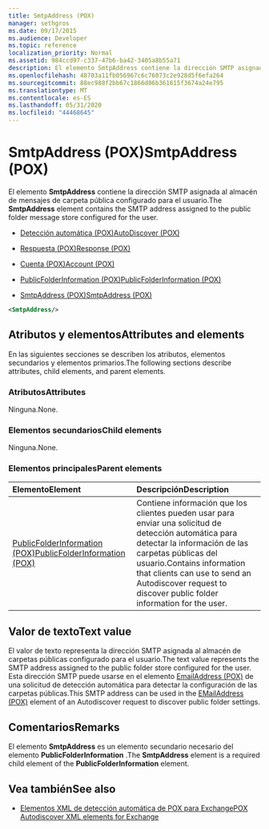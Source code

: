 ```yaml
---
title: SmtpAddress (POX)
manager: sethgros
ms.date: 09/17/2015
ms.audience: Developer
ms.topic: reference
localization_priority: Normal
ms.assetid: 984ccd97-c337-47b6-ba42-3405a8b55a71
description: El elemento SmtpAddress contiene la dirección SMTP asignada al almacén de mensajes de carpeta pública configurado para el usuario.
ms.openlocfilehash: 48703a11fb056967c6c76073c2e928d5f6efa264
ms.sourcegitcommit: 88ec988f2bb67c1866d06b361615f3674a24e795
ms.translationtype: MT
ms.contentlocale: es-ES
ms.lasthandoff: 05/31/2020
ms.locfileid: "44468645"
---
```

# <a name="smtpaddress-pox"></a><span data-ttu-id="279bd-103">SmtpAddress (POX)</span><span class="sxs-lookup"><span data-stu-id="279bd-103">SmtpAddress (POX)</span></span>

<span data-ttu-id="279bd-104">El elemento **SmtpAddress** contiene la dirección SMTP asignada al almacén de mensajes de carpeta pública configurado para el usuario.</span><span class="sxs-lookup"><span data-stu-id="279bd-104">The **SmtpAddress** element contains the SMTP address assigned to the public folder message store configured for the user.</span></span> 
  
- [<span data-ttu-id="279bd-105">Detección automática (POX)</span><span class="sxs-lookup"><span data-stu-id="279bd-105">AutoDiscover (POX)</span></span>](autodiscover-pox.md)
  
- [<span data-ttu-id="279bd-106">Respuesta (POX)</span><span class="sxs-lookup"><span data-stu-id="279bd-106">Response (POX)</span></span>](response-pox.md)
  
- [<span data-ttu-id="279bd-107">Cuenta (POX)</span><span class="sxs-lookup"><span data-stu-id="279bd-107">Account (POX)</span></span>](account-pox.md)
  
- [<span data-ttu-id="279bd-108">PublicFolderInformation (POX)</span><span class="sxs-lookup"><span data-stu-id="279bd-108">PublicFolderInformation (POX)</span></span>](publicfolderinformation-pox.md)
  
- [<span data-ttu-id="279bd-109">SmtpAddress (POX)</span><span class="sxs-lookup"><span data-stu-id="279bd-109">SmtpAddress (POX)</span></span>](smtpaddress-pox.md)
  
```XML
<SmtpAddress/>
```

## <a name="attributes-and-elements"></a><span data-ttu-id="279bd-110">Atributos y elementos</span><span class="sxs-lookup"><span data-stu-id="279bd-110">Attributes and elements</span></span>

<span data-ttu-id="279bd-111">En las siguientes secciones se describen los atributos, elementos secundarios y elementos primarios.</span><span class="sxs-lookup"><span data-stu-id="279bd-111">The following sections describe attributes, child elements, and parent elements.</span></span>
  
### <a name="attributes"></a><span data-ttu-id="279bd-112">Atributos</span><span class="sxs-lookup"><span data-stu-id="279bd-112">Attributes</span></span>

<span data-ttu-id="279bd-113">Ninguna.</span><span class="sxs-lookup"><span data-stu-id="279bd-113">None.</span></span>
  
### <a name="child-elements"></a><span data-ttu-id="279bd-114">Elementos secundarios</span><span class="sxs-lookup"><span data-stu-id="279bd-114">Child elements</span></span>

<span data-ttu-id="279bd-115">Ninguna.</span><span class="sxs-lookup"><span data-stu-id="279bd-115">None.</span></span>
  
### <a name="parent-elements"></a><span data-ttu-id="279bd-116">Elementos principales</span><span class="sxs-lookup"><span data-stu-id="279bd-116">Parent elements</span></span>

|<span data-ttu-id="279bd-117">**Elemento**</span><span class="sxs-lookup"><span data-stu-id="279bd-117">**Element**</span></span>|<span data-ttu-id="279bd-118">**Descripción**</span><span class="sxs-lookup"><span data-stu-id="279bd-118">**Description**</span></span>|
|:-----|:-----|
|[<span data-ttu-id="279bd-119">PublicFolderInformation (POX)</span><span class="sxs-lookup"><span data-stu-id="279bd-119">PublicFolderInformation (POX)</span></span>](publicfolderinformation-pox.md) <br/> |<span data-ttu-id="279bd-120">Contiene información que los clientes pueden usar para enviar una solicitud de detección automática para detectar la información de las carpetas públicas del usuario.</span><span class="sxs-lookup"><span data-stu-id="279bd-120">Contains information that clients can use to send an Autodiscover request to discover public folder information for the user.</span></span>  <br/> |
   
## <a name="text-value"></a><span data-ttu-id="279bd-121">Valor de texto</span><span class="sxs-lookup"><span data-stu-id="279bd-121">Text value</span></span>

<span data-ttu-id="279bd-122">El valor de texto representa la dirección SMTP asignada al almacén de carpetas públicas configurado para el usuario.</span><span class="sxs-lookup"><span data-stu-id="279bd-122">The text value represents the SMTP address assigned to the public folder store configured for the user.</span></span> <span data-ttu-id="279bd-123">Esta dirección SMTP puede usarse en el elemento [EmailAddress (POX)](emailaddress-pox.md) de una solicitud de detección automática para detectar la configuración de las carpetas públicas.</span><span class="sxs-lookup"><span data-stu-id="279bd-123">This SMTP address can be used in the [EMailAddress (POX)](emailaddress-pox.md) element of an Autodiscover request to discover public folder settings.</span></span> 
  
## <a name="remarks"></a><span data-ttu-id="279bd-124">Comentarios</span><span class="sxs-lookup"><span data-stu-id="279bd-124">Remarks</span></span>

<span data-ttu-id="279bd-125">El elemento **SmtpAddress** es un elemento secundario necesario del elemento **PublicFolderInformation** .</span><span class="sxs-lookup"><span data-stu-id="279bd-125">The **SmtpAddress** element is a required child element of the **PublicFolderInformation** element.</span></span> 
  
## <a name="see-also"></a><span data-ttu-id="279bd-126">Vea también</span><span class="sxs-lookup"><span data-stu-id="279bd-126">See also</span></span>

- [<span data-ttu-id="279bd-127">Elementos XML de detección automática de POX para Exchange</span><span class="sxs-lookup"><span data-stu-id="279bd-127">POX Autodiscover XML elements for Exchange</span></span>](pox-autodiscover-xml-elements-for-exchange.md)

